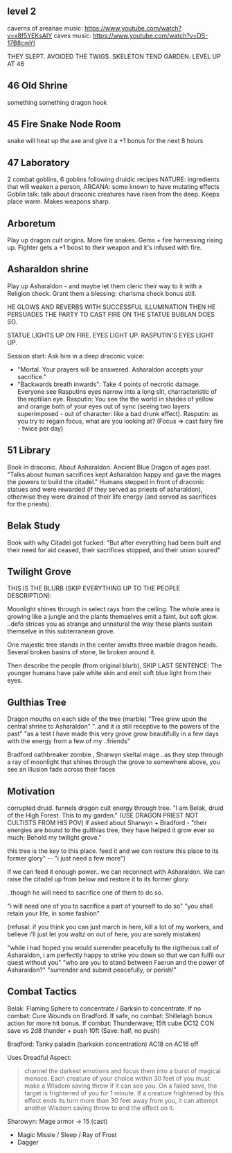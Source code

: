 ## level 2
caverns of areanae music: https://www.youtube.com/watch?v=x8f5YEKsAIY
caves music: https://www.youtube.com/watch?v=DS-17B8cmYI

THEY SLEPT. AVOIDED THE TWIGS.
SKELETON TEND GARDEN.
LEVEL UP AT 46

## 46 Old Shrine
something something dragon hook

## 45 Fire Snake Node Room
snake will heat up the axe and give it a +1 bonus for the next 8 hours

## 47 Laboratory
2 combat goblins, 6 goblins following druidic recipes
NATURE: ingredients that will weaken a person, ARCANA: some known to have mutating effects
Goblin talk: talk about draconic creatures have risen from the deep. Keeps place warm. Makes weapons sharp.


## Arboretum
Play up dragon cult origins. More fire snakes. Gems + fire harnessing rising up. Fighter gets a +1 boost to their weapon and it's infused with fire.

## Asharaldon shrine
Play up Asharaldon - and maybe let them cleric their way to it with a Religion check. Grant them a blessing: charisma check bonus still.

HE GLOWS AND REVERBS WITH SUCCESSFUL ILLUMINATION
THEN HE PERSUADES THE PARTY TO CAST FIRE ON THE STATUE
BUBLAN DOES SO.

STATUE LIGHTS UP ON FIRE. EYES LIGHT UP.
RASPUTIN'S EYES LIGHT UP.

Session start: Ask him in a deep draconic voice:
- "Mortal. Your prayers will be answered. Asharaldon accepts your sacrifice."
- "Backwards breath inwards": Take 4 points of necrotic damage.
Everyone see Rasputins eyes narrow into a long slit, charracteristic of the reptilian eye.
Rasputin: You see the the world in shades of yellow and orange both of your eyes out of sync (seeing two layers superimposed - out of character: like a bad drunk effect).
Rasputin: as you try to regain focus, what are you looking at?
(Focus => cast fairy fire - twice per day)


## 51 Library
Book in draconic. About Asharaldon. Ancient Blue Dragon of ages past.
"Talks about human sacrifices kept Asharaldon happy and gave the mages the powers to build the citadel."
Humans stepped in front of draconic statues and were rewarded (if they served as priests of asharaldon), otherwise they were drained of their life energy (and served as sacrifices for the priests).

## Belak Study
Book with why Citadel got fucked:
"But after everything had been built and their need for aid ceased, their sacrifices stopped, and their union soured"

## Twilight Grove
THIS IS THE BLURB (SKIP EVERYTHING UP TO THE PEOPLE DESCRIPTION):

Moonlight shines through in select rays from the ceiling.
The whole area is growing like a jungle and the plants themselves emit a faint, but soft glow.
..defo strices you as strange and unnatural the way these plants sustain themselve in this subterranean grove.

One majestic tree stands in the center amidts three marble dragon heads.
Several broken basins of stone, lie broken around it.

Then describe the people (from original blurb), SKIP LAST SENTENCE:
The younger humans have pale white skin and emit soft blue light from their eyes.

## Gulthias Tree
Dragon mouths on each side of the tree (marble)
"Tree grew upon the central shrine to Asharaldon"
"..and it is still receptive to the powers of the past"
"as a test I have made this very grove grow beautifully in a few days with the energy from a few of my ..friends"

Bradford oathbreaker zombie , Sharwyn skeltal mage
..as they step through a ray of moonlight that shines through the grove to somewhere above, you see an illusion fade across their faces


## Motivation
corrupted druid. funnels dragon cult energy through tree.
"I am Belak, druid of the High Forest. This to my garden."
(USE DRAGON PRIEST NOT CULTISTS FROM HIS POV)
if asked about Sharwyn + Bradford - "their energies are bound to the gulthias tree, they have helped it grow ever so much; Behold my twilight grove."

this tree is the key to this place. feed it and we can restore this place to its former glory" -- "i just need a few more")

If we can feed it enough power.. we can reconnect with Asharaldon. We can raise the citadel up from below and restore it to its former glory.

..though he will need to sacrifice one of them to do so.

"i will need one of you to sacrifice a part of yourself to do so"
"you shall retain your life, in some fashion"

(refusal: if you think you can just march in here, kill a lot of my workers, and believe i'll just let you waltz on out of here, you are sorely mistaken)

"while i had hoped you would surrender peacefully to the rigtheous call of Asharaldon, i am perfectly happy to strike you down so that we can fulfil our quest without you"
"who are you to stand between Faerun and the power of Asharaldon?"
"surrender and submit peacefully, or perish!"

## Combat Tactics
Belak: Flaming Sphere to concentrate / Barksin to concentrate.
If no combat: Cure Wounds on Bradford.
If safe, no combat: Shillelagh bonus action for more hit bonus.
If combat: Thunderwave; 15ft cube DC12 CON save vs 2d8 thunder + push 10ft (Save: half, no push)

Bradford: Tanky paladin (barkskin concentration) AC18 on AC16 off

Uses Dreadful Aspect:

>  channel the darkest emotions and focus them into a burst of magical menace. Each creature of your choice within 30 feet of you must make a Wisdom saving throw if it can see you. On a failed save, the target is frightened of you for 1 minute. If a creature frightened by this effect ends its turn more than 30 feet away from you, it can attempt another Wisdom saving throw to end the effect on it.

Sharowyn:
Mage armor -> 15 (cast)
- Magic Missle / Sleep / Ray of Frost
- Dagger

